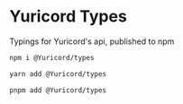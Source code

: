 # Yuricord Types

Typings for Yuricord's api, published to npm

```sh
npm i @Yuricord/types

yarn add @Yuricord/types

pnpm add @Yuricord/types
```

